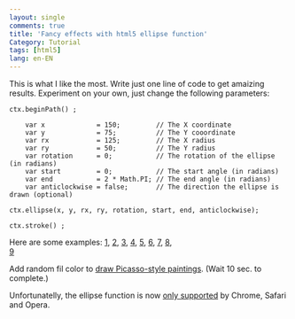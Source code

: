 ```yaml
---
layout: single
comments: true
title: 'Fancy effects with html5 ellipse function'
Category: Tutorial
tags: [html5]
lang: en-EN
---
```


This is what I like the most. Write just one line of code to get amaizing results. Experiment on your own, just change the following parameters:

```html5
ctx.beginPath() ;

    var x             = 150;         // The X coordinate
    var y             = 75;          // The Y cooordinate
    var rx            = 125;         // The X radius
    var ry            = 50;          // The Y radius
    var rotation      = 0;           // The rotation of the ellipse (in radians)
    var start         = 0;           // The start angle (in radians)
    var end           = 2 * Math.PI; // The end angle (in radians)
    var anticlockwise = false;       // The direction the ellipse is drawn (optional)
    
ctx.ellipse(x, y, rx, ry, rotation, start, end, anticlockwise);

ctx.stroke() ;
```

Here are some examples: 
[1](https://solipsyzm.pl/demo/index.html), 
[2](https://solipsyzm.pl/demo/index2.html), 
[3](https://solipsyzm.pl/demo/index3.html), 
[4](https://solipsyzm.pl/demo/index4.html), 
[5](https://solipsyzm.pl/demo/index5.html), 
[6](https://solipsyzm.pl/demo/index6.html), 
[7](https://solipsyzm.pl/demo/index7.html), 
[8](https://solipsyzm.pl/demo/index8.html),  
[9](https://solipsyzm.pl/demo/index9.html)

Add random fil color to [draw Picasso-style paintings](https://solipsyzm.pl/demo/index10.html). (Wait 10 sec. to complete.)

Unfortunatelly, the ellipse function is now [only supported](http://caniuse.com/#search=ellipse) by Chrome, Safari and Opera. 
